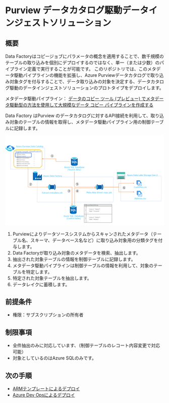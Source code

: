 # Purview データカタログ駆動データインジェストソリューション

## 概要

Data Factoryはコピージョブにパラメータの概念を適用することで、数千規模のテーブルの取り込みを個別にデプロイするのではなく、単一（または少数）のパイプライン定義で実行することが可能です。
このリポジトリでは、このメタデータ駆動パイプラインの機能を拡張し、Azure Purviewデータカタログで取り込み対象タグを付与することで、データ取り込みの対象を決定する、データカタログ駆動のデータインジェストソリューションのプロトタイプをデプロイします。

メタデータ駆動パイプライン：
[データのコピー ツール (プレビュー) でメタデータ駆動型の方法を使用して大規模なデータ コピー パイプラインを作成する](https://docs.microsoft.com/ja-jp/azure/data-factory/copy-data-tool-metadata-driven)

Data Factory はPurview のデータカタログに対するAPI接続を利用して、取り込み対象のテーブルの情報を取得し、メタデータ駆動パイプライン用の制御テーブルに記録します。


![](.image/2022-01-30-14-26-41.png)

1. Purviewによりデータソースシステムからスキャンされたメタデータ（テーブル名、スキーマ、データベース名など）に取り込み対象用の分類タグを付与します。
2. Data Factoryが取り込み対象のメタデータを検索、抽出します。
3. 抽出された対象テーブルの情報を制御テーブルに記録します。
4. メタデータ駆動パイプラインは制御テーブルの情報を利用して、対象のテーブルを特定します。
5. 特定された対象テーブルを抽出します。
6. データレイクに蓄積します。

## 前提条件

- 権限：サブスクリプションの所有者

## 制限事項

- 全件抽出のみに対応しています、（制御テーブルのレコート内容変更で対応可能）
- 対象としているのはAzure SQLのみです。

## 次の手順

- [ARMテンプレートによるデプロイ](docs/arm.md)
- [Azure Dev Opsによるデプロイ](docs/devops.md)